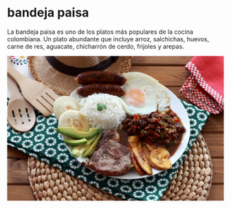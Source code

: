 # bandeja paisa

La bandeja paisa es uno de los platos más populares de la cocina colombiana. Un plato abundante que incluye arroz, salchichas, huevos, carne de res, aguacate, chicharrón de cerdo, frijoles y arepas.

![alt text](image.png)